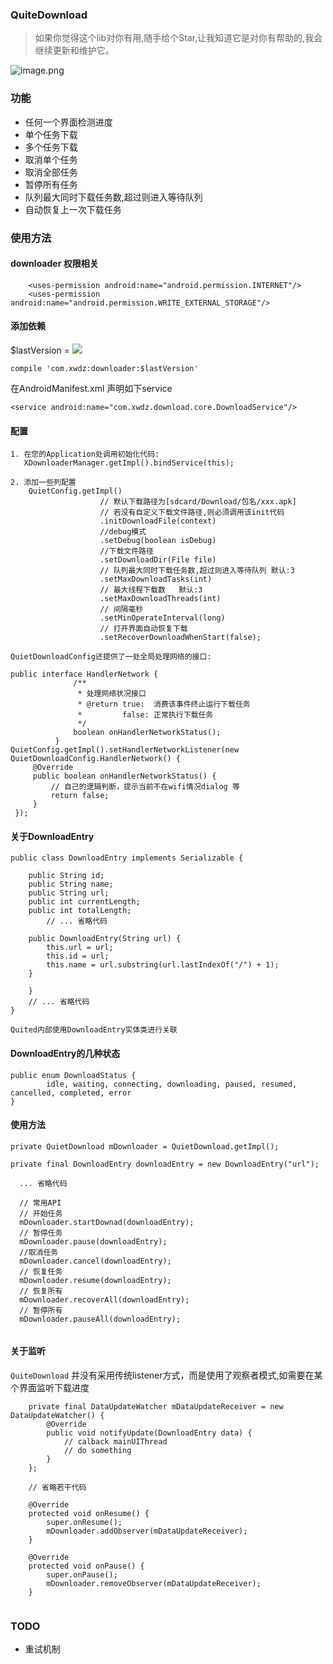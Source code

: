 ### QuiteDownload

> 如果你觉得这个lib对你有用,随手给个Star,让我知道它是对你有帮助的,我会继续更新和维护它。

![image.png](https://upload-images.jianshu.io/upload_images/2651056-fb06d3eb9120c2d9.png?imageMogr2/auto-orient/strip%7CimageView2/2/w/1240)

### 功能

  - 任何一个界面检测进度
  - 单个任务下载
  - 多个任务下载
  - 取消单个任务
  - 取消全部任务
  - 暂停所有任务
  - 队列最大同时下载任务数,超过则进入等待队列
  - 自动恢复上一次下载任务
 

### 使用方法

#### downloader 权限相关

```
    <uses-permission android:name="android.permission.INTERNET"/>
    <uses-permission android:name="android.permission.WRITE_EXTERNAL_STORAGE"/>
```


#### 添加依赖

$lastVersion = [![](https://jitpack.io/v/xwdz/QuietDownload.svg)](https://jitpack.io/#xwdz/QuietDownload)

```
compile 'com.xwdz:downloader:$lastVersion'
```

在AndroidManifest.xml 声明如下service

```
<service android:name="com.xwdz.download.core.DownloadService"/>
```

#### 配置

    1. 在您的Application处调用初始化代码:
       XDownloaderManager.getImpl().bindService(this);
       
    2. 添加一些列配置
        QuietConfig.getImpl()
                        // 默认下载路径为[sdcard/Download/包名/xxx.apk]
                        // 若没有自定义下载文件路径,则必须调用该init代码
                        .initDownloadFile(context)
                        //debug模式
                        .setDebug(boolean isDebug)
                        //下载文件路径
                        .setDownloadDir(File file)
                        // 队列最大同时下载任务数,超过则进入等待队列 默认:3
                        .setMaxDownloadTasks(int)
                        // 最大线程下载数   默认:3
                        .setMaxDownloadThreads(int)
                        // 间隔毫秒
                        .setMinOperateInterval(long)
                        // 打开界面自动恢复下载
                        .setRecoverDownloadWhenStart(false);
                        
    QuietDownloadConfig还提供了一处全局处理网络的接口:
    
    public interface HandlerNetwork {
                  /**
                   * 处理网络状况接口
                   * @return true:  消费该事件终止运行下载任务
                   *         false: 正常执行下载任务
                   */
                  boolean onHandlerNetworkStatus();
              }
    QuietConfig.getImpl().setHandlerNetworkListener(new QuietDownloadConfig.HandlerNetwork() {
         @Override
         public boolean onHandlerNetworkStatus() {
             // 自己的逻辑判断，提示当前不在wifi情况dialog 等
             return false;
         }
     });
                        
                        
                        
#### 关于DownloadEntry

```
public class DownloadEntry implements Serializable {

    public String id;
    public String name;
    public String url;
    public int currentLength;
    public int totalLength;
        // ... 省略代码

    public DownloadEntry(String url) {
        this.url = url;
        this.id = url;
        this.name = url.substring(url.lastIndexOf("/") + 1);
    }

    }
    // ... 省略代码
}

Quited内部使用DownloadEntry实体类进行关联
```

#### DownloadEntry的几种状态

```
public enum DownloadStatus {
        idle, waiting, connecting, downloading, paused, resumed, cancelled, completed, error
}
```
                        
#### 使用方法

```
private QuietDownload mDownloader = QuietDownload.getImpl();

private final DownloadEntry downloadEntry = new DownloadEntry("url");

  ... 省略代码
  
  // 常用API
  // 开始任务
  mDownloader.startDownad(downloadEntry);
  // 暂停任务
  mDownloader.pause(downloadEntry);
  //取消任务
  mDownloader.cancel(downloadEntry);
  // 恢复任务
  mDownloader.resume(downloadEntry);
  // 恢复所有
  mDownloader.recoverAll(downloadEntry);
  // 暂停所有
  mDownloader.pauseAll(downloadEntry);
  
```

#### 关于监听

`QuiteDownload` 并没有采用传统listener方式，而是使用了观察者模式,如需要在某个界面监听下载进度

```
    private final DataUpdateWatcher mDataUpdateReceiver = new DataUpdateWatcher() {
        @Override
        public void notifyUpdate(DownloadEntry data) {
            // calback mainUIThread 
            // do something
        }
    };
    
    // 省略若干代码
    
    @Override
    protected void onResume() {
        super.onResume();
        mDownloader.addObserver(mDataUpdateReceiver);
    }
    
    @Override
    protected void onPause() {
        super.onPause();
        mDownloader.removeObserver(mDataUpdateReceiver);
    }
    
```


### TODO
 - 重试机制



 

